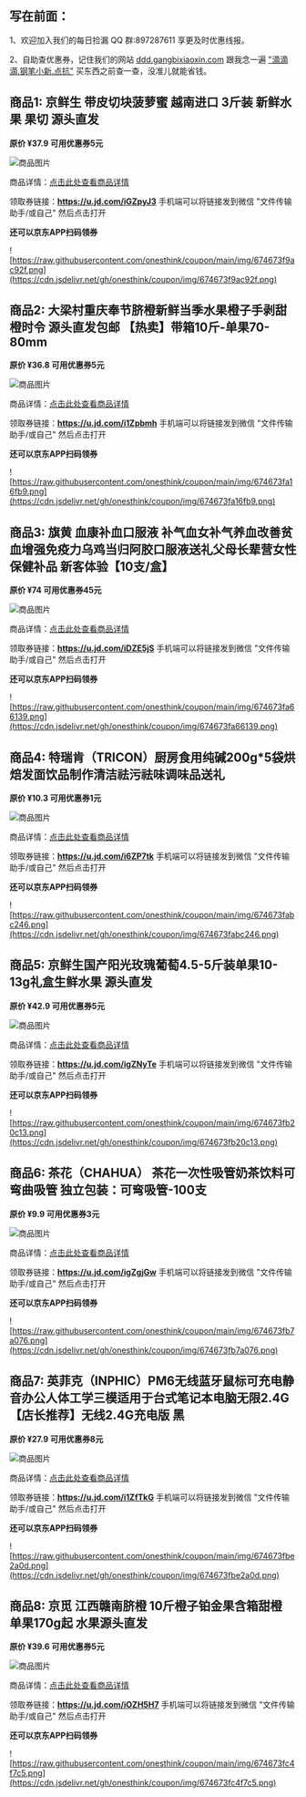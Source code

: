 ## 写在前面：

1、欢迎加入我们的每日捡漏 QQ 群:897287611 享更及时优惠线报。

2、自助查优惠券，记住我们的网站 [ddd.gangbixiaoxin.com](https://ddd.gangbixiaoxin.com) 跟我念一遍 ["滴滴滴.钢笔小新.点抗"](https://ddd.gangbixiaoxin.com) 买东西之前查一查，没准儿就能省钱。

## 商品1: 京鲜生 带皮切块菠萝蜜 越南进口 3斤装 新鲜水果 果切 源头直发

**原价 ¥37.9 可用优惠券5元**

![商品图片](http://img14.360buyimg.com/n1/jfs/t1/240115/32/16231/134261/66b30952F8886a3a0/9ba4781e1e8fc19f.jpg)

商品详情：[点击此处查看商品详情](https://union-click.jd.com/jdc?e=1003156031&amp;p=JF8BAZ4JK1olXDYCVV9dCk8TAGsJHl4lGVlaCgFtUQ5SQi0DBUVOBVlUAwoCFxBCHD1WR0VNGFJeSwcYVBYZQTVMFz4XDQVbJywWSQMRYhlUHD10KmVKARsgTCUVAw8PGRNsD05RAAIHDjRrQS8fW1dhJHZnIz02Szxuewl_aCxVJXNmNjwEcEl0YWZheQF1GWZ3LDw_QQ1cdycBeD9mOQRhHFcNahFoQAxxez9uPmVcI1wHaz90aC5_byxICH9DFzgoSTVgSj1NYyJhP3JLJxoqCj91dzZBTGttQ30CVhsGXylwAG8JXikSPGJEFAUbBEcnAl8LGlsSVAAFUldYOHsXA19edVsUXAcHU1deD04nAl8IHVkWWgADUVtdAUMWM28AHGvC8L7X3u-IgPLDneffovzA1LrWytZtOHsUM28JGlkVWQEDVl5tOEsUM2w4RTUUDgABVlpcCyVLASQOEh5GFWgEXVteDE4TBl8KGloXXzYyZDtfWEhOcB1DWhMTPHBeUzg8fyhfVip1XzUXXWYFVhYkWgNEVzNSHSRpH0YyVG4)

领取券链接：**https://u.jd.com/iGZpyJ3** 手机端可以将链接发到微信 "文件传输助手/或自己" 然后点击打开

**还可以京东APP扫码领券**

![https://raw.githubusercontent.com/onesthink/coupon/main/img/674673f9ac92f.png](https://cdn.jsdelivr.net/gh/onesthink/coupon/img/674673f9ac92f.png)

## 商品2: 大梁村重庆奉节脐橙新鲜当季水果橙子手剥甜橙时令 源头直发包邮 【热卖】带箱10斤-单果70-80mm

**原价 ¥36.8 可用优惠券5元**

![商品图片](http://img14.360buyimg.com/n1/jfs/t1/216382/20/49303/127337/67440672F89344275/1d1625514d5b8797.png)

商品详情：[点击此处查看商品详情](https://union-click.jd.com/jdc?e=1003156031&amp;p=JF8BAa0JK1olXwIFVV5YAEITA18IGlsWXg4DVVpdCUIWBl9MRANLAjZbERscSkAJHTRQRA1CCVkdDwtCWhVLHTdNTwcKBENeCVAfUg8bdRFBTgdRNFpbJA4geA5JAjF8HR1tNGR4OlwvbzBpRidBYS1VOkBXJj05ClxXDxtxazliBFNdIDctbjx0ZDN8cjtNOWViEikFVTJ1ShtOey5mL2FbNBcrekp0YSZaWy93AHFgHRgba0lwdRt7YAxhJG5lLT0ISz9IUQlzfSdrClllBDcHUQ5jSBNQbDh2HHF7JDkqayhJdRt8D1lgbVhCDCo9Ek4XYG5-Hl5IWX1eHw0UXCsbD18JK1gUXQELUllbAU4nM28IKxp7XQAFU1tbCEknAl8IHVkWWgADUVtYAEkVM28AHGvC8L7X3u-IgPLDneffovzA1LrWytZtOHsUM28JGlkVWQEDVl5tOEsUM2w4RTUUDg4CV1ZbCyVLASQOEhxLH2gEXVxYAUsWAl8KGloXXzYyZCgjQR5LRwZUQitFIHZHCl8DfE1RewZqYTUXL2F5KhsVQTFhQwhOTil2OQQyVG4)

领取券链接：**https://u.jd.com/i1Zpbmh** 手机端可以将链接发到微信 "文件传输助手/或自己" 然后点击打开

**还可以京东APP扫码领券**

![https://raw.githubusercontent.com/onesthink/coupon/main/img/674673fa16fb9.png](https://cdn.jsdelivr.net/gh/onesthink/coupon/img/674673fa16fb9.png)

## 商品3: 旗黄 血康补血口服液 补气血女补气养血改善贫血增强免疫力乌鸡当归阿胶口服液送礼父母长辈营女性保健补品 新客体验【10支/盒】

**原价 ¥74 可用优惠券45元**

![商品图片](http://img14.360buyimg.com/n1/jfs/t1/132971/25/45598/92942/66fa6a02F2ecb9dfe/8814616fe49c3f8b.jpg)

商品详情：[点击此处查看商品详情](https://union-click.jd.com/jdc?e=1003156031&amp;p=JF8BAdsJK1olXwIGUldeAEMfAl8IGlsVVA8HUltcCUkUAl9MRANLAjZbERscSkAJHTRQRA1CCVkdDwtCWhVLHTdNTwcKBENeCVAfUg8bYD9SRgZoDkRfJlslaw1-CgtdRQx9G31hOlwjaTFHdxhgeixhNHlgDygkXlxXDxtxazliPgZeIzcPYTxkZCp8GStNOWJqEj0vUil1SgtOeC5mKmFbLBc9ekpwYW54WztdAHFgVS4baBNvYBt7fAxhJFRlLT0iVjx-cw9zfCcTOE5hIjkCViNFZRB6Yj9AHmV7LDc9fCMed210ci9xNkN0LTUqfC9oXxhhfCx1PmYLIxYhaz91YCh8YityJGVxCypfeCxsY3sKbk8XKDYLE1Y2bzhJAA1AZS8TAWIDDxgHcypnD2M4GmsWXAYFXVhaDkISM18IG2tUMwYLVVpYCE0XM244G10XXgEEVVtYD0gXBV8IE1wliqu6gdTs3cOu1_GAzOKyiI--gMDVOHsnAF8IGloXXQIFVVxdOHsXAF8LKwV7XFUEVl5YDB95X21DHVJTAwZsUllVCUMUB2Y4GVoUXwQyZG4-WBFKXhJbWQZnWH5hEjdUbB5JVAdOYDh7X3hjLg4pfyN2dBthZDlOK39UZF5t)

领取券链接：**https://u.jd.com/iDZE5jS** 手机端可以将链接发到微信 "文件传输助手/或自己" 然后点击打开

**还可以京东APP扫码领券**

![https://raw.githubusercontent.com/onesthink/coupon/main/img/674673fa66139.png](https://cdn.jsdelivr.net/gh/onesthink/coupon/img/674673fa66139.png)

## 商品4: 特瑞肯（TRICON）厨房食用纯碱200g*5袋烘焙发面饮品制作清洁祛污祛味调味品送礼

**原价 ¥10.3 可用优惠券1元**

![商品图片](http://img14.360buyimg.com/n1/jfs/t1/88999/18/47916/89772/66e79f49F52ca0de9/1a0a861e2bd4bab9.jpg)

商品详情：[点击此处查看商品详情](https://union-click.jd.com/jdc?e=1003156031&amp;p=JF8BAaYJK1olXwIGVl9aDE0fAV8IGloUXA8HV11UCk4nRzBQRQQlBENHFRxWFlVMWzBeTA9KQl1XSwwDVFVPRjtUBAJQAVsMFgQZBC93ZRtXGCYSBXFHKCEFSzRQZhdtWFIWOGgAVVYAaA13ajV0Wz1dNVVDKCtKSEdjeh9tbChyAXFrLD0keyBXexpvbDlMJQRhJlYvahF_RxltYCx3FGZJIDxVey9jUW1_Q1JwP18DUT0kdBhsYAxJbDJHNHJbAR4pUjxKVhZJWj5eA2R2CTUZcDJjYRZrbARjJGJSIC0UX3sJfGlSSCZrGWVALjwVUhRHZQdgYAFDUQoyVW5eCUsQCmkPHVIQbTYCVG4fZhBCbSpLQwlLAjYDZF5bCkgQBW4NHlMRXAYyVFZaOJy6u7qCqo6d5NKc3Inkr56ev7uWk2slbQUyVF9cCksTBG4KG2slXQUyV24DZkpEBjgPGF8RM1oAH1hUQ01HbWkBGVoWWAUAZFxcCUkVM184fztzKVkBKVkFfw5rfDdLZBxwJWNBXV04ZkkWCzJoXTt8B3pCMhY1Wwprdl8IKw)

领取券链接：**https://u.jd.com/i6ZP7tk** 手机端可以将链接发到微信 "文件传输助手/或自己" 然后点击打开

**还可以京东APP扫码领券**

![https://raw.githubusercontent.com/onesthink/coupon/main/img/674673fabc246.png](https://cdn.jsdelivr.net/gh/onesthink/coupon/img/674673fabc246.png)

## 商品5: 京鲜生国产阳光玫瑰葡萄4.5-5斤装单果10-13g礼盒生鲜水果 源头直发

**原价 ¥42.9 可用优惠券5元**

![商品图片](http://img14.360buyimg.com/n1/jfs/t1/199466/25/46166/120833/6719b1cfFb8d79efb/da0fa442f02b66df.jpg)

商品详情：[点击此处查看商品详情](https://union-click.jd.com/jdc?e=1003156031&amp;p=JF8BAZ4JK1olXDYCVV9dCUgXCmcPH18lGVlaCgFtUQ5SQi0DBUVOBVlUAwoCFxBCHD1WR0VNGFJeSwcYVBYZQTVMFyt-OG1jKwMvWjZwCi0LewFsGn9qHwZacSUVZRtOcCJ3VA5yETcGfktQSjIfW1dhJHZnIz06Sj9uVT98QihWJXNmNjwEcEl0YWZheQF1GWZ3LDw_QQ1cdycBeD9mOQRhHFcNahFoQAxxez9uPmVcI1wHaz90aC5_byxICH9DFzgoSTVgSj1NYyJhP3JLJxoqCj91dzZBTGsUGQdSNQglbSl_Xz9WTQxeKhhVXTwtBEcnAl8LGlsSVAAFUldYOHsXA19edVsUXAcHU1deD04nAl8IHVkWWgADUVpdAU8SM28AHGvC8L7X3u-IgPLDneffovzA1LrWytZtOHsUM28JGlkVWQEDVl5tOEsUM2w4RTUUDg8FAFlaASVLASQOE1sUGWgEU1daDk4fCl8KGloXXzYyZC42bSB2fDJ6SSZyVEQBNAQkTzJ_SDcPYjUXO3JEPyc_AUNnRgZTbVtSFFsyVG4)

领取券链接：**https://u.jd.com/igZNyTe** 手机端可以将链接发到微信 "文件传输助手/或自己" 然后点击打开

**还可以京东APP扫码领券**

![https://raw.githubusercontent.com/onesthink/coupon/main/img/674673fb20c13.png](https://cdn.jsdelivr.net/gh/onesthink/coupon/img/674673fb20c13.png)

## 商品6: 茶花（CHAHUA） 茶花一次性吸管奶茶饮料可弯曲吸管 独立包装：可弯吸管-100支

**原价 ¥9.9 可用优惠券3元**

![商品图片](http://img14.360buyimg.com/n1/jfs/t1/109231/39/15069/152363/61419728E974069b9/0745c53bca7cd3e5.jpg)

商品详情：[点击此处查看商品详情](https://union-click.jd.com/jdc?e=1003156031&amp;p=JF8BAdkJK1olXwIGXFtaCU4eAV8IGloXWwYAXVhcC0oTCl9MRANLAjZbERscSkAJHTRQRA1CCVkdDwtCWhVLHTdNTwcKBENeCVAfUg8bfm5eYi58FH16FhxadDtRXD1rUAtxD2RDOlwhSB8WZSR4e1lCAwRaLh8CcFxXDxtxaz5iFH1FIAELbDxkVit_Yg1NOWJiEioFUht1AhNObC5lOWFYNBcqQEpyYW5gWy9nB1ZgHS4bayJ8cRZ7TgxhJFRmIC02Sj9uawhzfCcTOE5hIjkCViNFZRB6bxIVHHBrAjo9UiBSdxZ8cjtMFEFiLTY-fzhoRgwKfz1iKXYLNCw1aytlYCh8GSt2Kl9xFClfcC1sY3sKbk8XKDYKXDoNXip_YQx2W0VpBw9QFCggQRV3D2M4GmsWXAYFXVhaDkISM18IG2tUMwYGUldaDnsWM28OGVgSWwcHUFtcCUgnA2cPK4y45dOI5YvVsZ-Ji7ixvI6c4dKc3G5tOEgnA24JGVsRWgcAVG5tCEgnAF9WdVpGWwQCVwpaZhcVSGkAGAVMMwAFXF9aCU4UM20JGlkXbTYyKV8LcT5-ShRwWRkSIXZECww-QxtzUQ1JdVlpHVIDMhUtaElAXW1QYRpKJTYCZA)

领取券链接：**https://u.jd.com/igZgjGw** 手机端可以将链接发到微信 "文件传输助手/或自己" 然后点击打开

**还可以京东APP扫码领券**

![https://raw.githubusercontent.com/onesthink/coupon/main/img/674673fb7a076.png](https://cdn.jsdelivr.net/gh/onesthink/coupon/img/674673fb7a076.png)

## 商品7: 英菲克（INPHIC）PM6无线蓝牙鼠标可充电静音办公人体工学三模适用于台式笔记本电脑无限2.4G 【店长推荐】无线2.4G充电版 黑

**原价 ¥27.9 可用优惠券8元**

![商品图片](http://img14.360buyimg.com/n1/jfs/t1/169670/37/39551/65851/64c89f4aF287be771/6b5ee6d39329c062.jpg)

商品详情：[点击此处查看商品详情](https://union-click.jd.com/jdc?e=1003156031&amp;p=JF8BAd0JK1olXwQAV1paCEMSAF8IGloSWgYAU1hbD0sWB19MRANLAjZbERscSkAJHTRQRA1CCVkdDwtCWhVLHTdNTwcKBENeCVAfUg8bAm8BZyxCPGIAXCcCDS1cezRVfCNCPH1nOlw5cBIXYwR0QRpMLwUGXBwAX1xXDxtxaz5hBHlFIAE1bD9efCh8cj9NOWJ2Eio_Uit1ShtObC5mLmFbJBc-QEpzYSZwWyxnB2VgHSYbayljZxtscAxhJFRlIwcITDwVewpzfCcTOE5hIjkCViNFZRNsbD92HHFrLygkeyhVY21wcjh2XAF0NjUqa0pCQQwKQiJiBH4WVykpcTtHYx1rXC9sB1Z1DSUCfCJNYxRoD1lgSQR3ZA4nfglAZz1PezJrVEZXKQgFQDNseSkEF2sUbQUDVFlUDkwRCmo4K1sVbUdsVF1bAU0eAmk4GmsVWwQBU1hcDU8QAm0JK1sdWjbV-eaIgvrCi9bchdPC5KHX3eKJlsMnM18LK1sUXAQCUFlcCksnM28LK1glA2gDB1hfCRhAAQFUGRATVQMLFzBbD0MSB2kAG2sXXAcAVm5tOEoXChN_TDpxXw57C1s7QzNMXghwTDpuOGgAMCYECCt8fzVJQikWWQ5ACQltCHs)

领取券链接：**https://u.jd.com/i1ZfTkG** 手机端可以将链接发到微信 "文件传输助手/或自己" 然后点击打开

**还可以京东APP扫码领券**

![https://raw.githubusercontent.com/onesthink/coupon/main/img/674673fbe2a0d.png](https://cdn.jsdelivr.net/gh/onesthink/coupon/img/674673fbe2a0d.png)

## 商品8: 京觅 江西赣南脐橙 10斤橙子铂金果含箱甜橙 单果170g起 水果源头直发

**原价 ¥39.6 可用优惠券5元**

![商品图片](http://img14.360buyimg.com/n1/jfs/t1/249773/32/22282/180105/6729e282F4631d26a/434fbe9ec17b98dd.jpg)

商品详情：[点击此处查看商品详情](https://union-click.jd.com/jdc?e=1003156031&amp;p=JF8BAa8JK1olXwIGXFdeAEwRBF8IGloUXQIGU1pdAEMnRzBQRQQlBENHFRxWFlVMWzBeTA9KQl1XSwwDVFVPRjtUBAJQAVsMFgQZBAxrYC54RV5oXQBKU1tZVzQRazYNfVJRLmgAUlw2dDJCZzlYZA1oA2R3FCpKSEdjeh9tbCh2HnF7PDgqawJIexpseTlMJQRhNlc0ahF3Rw99Yzl3FEBJIBZUay9kZ21rU1JFP1x9Fz0kaC9sYAxWbFlPPnJhPx8qfDxKVhZJWD1gHHh1HQwYcDJjYRtBaB9iX3JgIAcUX3tgfGt8chNLImRFLl8gXSNHZygIWQFDUQoyVW5eCUsQCmkPHVIQbTYCVG4fZp6fu7aWkIye_NKX0Yj3jZ-po18JK1sTXwUFUl9YDE0QAmc4G1MSbdGv7IvXuZ6furuWk4ys-tOL6IrDgHsnM2w4G1oUXwYGU19fCHsnA2w4GGtLMwdRU1tUCEgSbTMKUF0dWVBVOlhbCU4TAGoPK1kUXAQAZG5tTzd0Qh9WHiYVW04FUVoCd01_WmpuEh9mMwQEVjUhcR5zVT93TSZLP3NCIG5dOA)

领取券链接：**https://u.jd.com/iOZH5H7** 手机端可以将链接发到微信 "文件传输助手/或自己" 然后点击打开

**还可以京东APP扫码领券**

![https://raw.githubusercontent.com/onesthink/coupon/main/img/674673fc4f7c5.png](https://cdn.jsdelivr.net/gh/onesthink/coupon/img/674673fc4f7c5.png)

